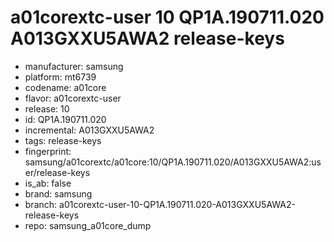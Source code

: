 # a01corextc-user 10 QP1A.190711.020 A013GXXU5AWA2 release-keys
- manufacturer: samsung
- platform: mt6739
- codename: a01core
- flavor: a01corextc-user
- release: 10
- id: QP1A.190711.020
- incremental: A013GXXU5AWA2
- tags: release-keys
- fingerprint: samsung/a01corextc/a01core:10/QP1A.190711.020/A013GXXU5AWA2:user/release-keys
- is_ab: false
- brand: samsung
- branch: a01corextc-user-10-QP1A.190711.020-A013GXXU5AWA2-release-keys
- repo: samsung_a01core_dump
